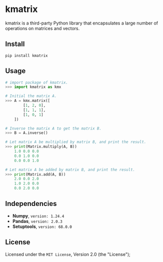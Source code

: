 # kmatrix

kmatrix is a third-party Python library that encapsulates a large number of operations on matrices and vectors. 

## Install

```shell
pip install kmatrix
```

## Usage

```python
# import package of kmatrix.
>>> import kmatrix as kmx

# Initial the matrix A.
>>> A = kmx.matrix([
        [1, 2, 0],
        [1, 1, 1],
        [1, 0, 1]
    ])

# Inverse the matrix A to get the matrix B.
>>> B = A.inverse()

# Let matrix A be multiplied by matrix B, and print the result.
>>> print(Matrix.multiply(A, B))
    1.0 0.0 0.0
    0.0 1.0 0.0
    0.0 0.0 1.0

# Let matrix A be added by matrix B, and print the result.
>>> print(Matrix.add(A, B))
    2.0 0.0 2.0
    1.0 2.0 0.0
    0.0 2.0 0.0
```

## Independencies

- **Numpy**, `version: 1.24.4`
- **Pandas**, `version: 2.0.3`
- **Setuptools**, `version: 68.0.0`

## License

Licensed under the `MIT License`, Version 2.0 (the "License");


